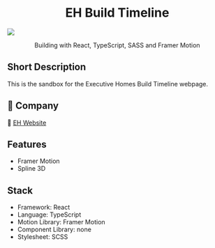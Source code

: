 <h1 align="center">EH Build Timeline</h1>

![](https://www.executivehomes.com/static/media/FooterHouseImage.b763b780120ce55f8147.png)

<p align="center">
  Building with React, TypeScript, SASS and Framer Motion
</p>
</div>

## Short Description

This is the sandbox for the Executive Homes Build Timeline webpage.

## 🔴 Company

🧪 [EH Website](https://executivehomes.com)

## Features

- Framer Motion
- Spline 3D

## Stack

- Framework: React
- Language: TypeScript
- Motion Library: Framer Motion
- Component Library: none
- Stylesheet: SCSS
